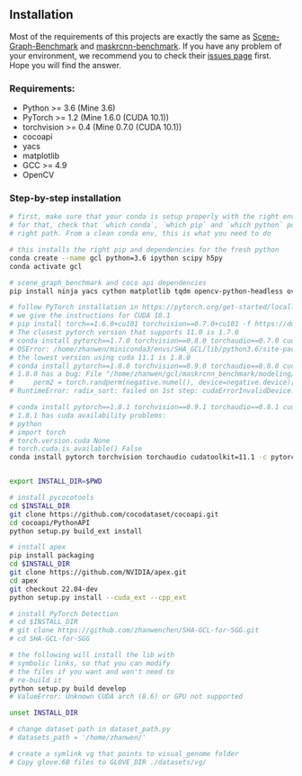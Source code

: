 ## Installation

Most of the requirements of this projects are exactly the same as [Scene-Graph-Benchmark](https://github.com/KaihuaTang/Scene-Graph-Benchmark.pytorch) and [maskrcnn-benchmark](https://github.com/facebookresearch/maskrcnn-benchmark). If you have any problem of your environment, we recommend you to check their [issues page](https://github.com/facebookresearch/maskrcnn-benchmark/issues) first. Hope you will find the answer.

### Requirements:
- Python >= 3.6 (Mine 3.6)
- PyTorch >= 1.2 (Mine 1.6.0 (CUDA 10.1))
- torchvision >= 0.4 (Mine 0.7.0 (CUDA 10.1))
- cocoapi
- yacs
- matplotlib
- GCC >= 4.9
- OpenCV


### Step-by-step installation

```bash
# first, make sure that your conda is setup properly with the right environment
# for that, check that `which conda`, `which pip` and `which python` points to the
# right path. From a clean conda env, this is what you need to do

# this installs the right pip and dependencies for the fresh python
conda create --name gcl python=3.6 ipython scipy h5py
conda activate gcl

# scene_graph_benchmark and coco api dependencies
pip install ninja yacs cython matplotlib tqdm opencv-python-headless overrides

# follow PyTorch installation in https://pytorch.org/get-started/locally/
# we give the instructions for CUDA 10.1
# pip install torch==1.6.0+cu101 torchvision==0.7.0+cu101 -f https://download.pytorch.org/whl/torch_stable.html
# The closest pytorch version that supports 11.0 is 1.7.0
# conda install pytorch==1.7.0 torchvision==0.8.0 torchaudio==0.7.0 cudatoolkit=11.0 -c pytorch
# OSError: /home/zhanwen/miniconda3/envs/SHA_GCL/lib/python3.6/site-packages/torch/lib/../../../../libcublas.so.11: undefined symbol: free_gemm_select, version libcublasLt.so.11
# the lowest version using cuda 11.1 is 1.8.0
# conda install pytorch==1.8.0 torchvision==0.9.0 torchaudio==0.8.0 cudatoolkit=11.1 -c pytorch -c conda-forge
# 1.8.0 has a bug: File "/home/zhanwen/gcl/maskrcnn_benchmark/modeling/balanced_positive_negative_sampler.py", line 50, in __call__
#     perm2 = torch.randperm(negative.numel(), device=negative.device)[:num_neg]
# RuntimeError: radix_sort: failed on 1st step: cudaErrorInvalidDevice: invalid device ordinal

# conda install pytorch==1.8.1 torchvision==0.9.1 torchaudio==0.8.1 cudatoolkit=11.3 -c pytorch -c conda-forge
# 1.8.1 has cuda availability problems:
# python
# import torch
# torch.version.cuda None
# torch.cuda.is_available() False
conda install pytorch torchvision torchaudio cudatoolkit=11.1 -c pytorch-lts -c nvidia


export INSTALL_DIR=$PWD

# install pycocotools
cd $INSTALL_DIR
git clone https://github.com/cocodataset/cocoapi.git
cd cocoapi/PythonAPI
python setup.py build_ext install

# install apex
pip install packaging
cd $INSTALL_DIR
git clone https://github.com/NVIDIA/apex.git
cd apex
git checkout 22.04-dev
python setup.py install --cuda_ext --cpp_ext

# install PyTorch Detection
# cd $INSTALL_DIR
# git clone https://github.com/zhanwenchen/SHA-GCL-for-SGG.git
# cd SHA-GCL-for-SGG

# the following will install the lib with
# symbolic links, so that you can modify
# the files if you want and won't need to
# re-build it
python setup.py build develop
# ValueError: Unknown CUDA arch (8.6) or GPU not supported

unset INSTALL_DIR

# change dataset path in dataset_path.py
# datasets_path = '/home/zhanwen/'

# create a symlink vg that points to visual_genome folder
# Copy glove.6B files to GLOVE_DIR ./datasets/vg/
